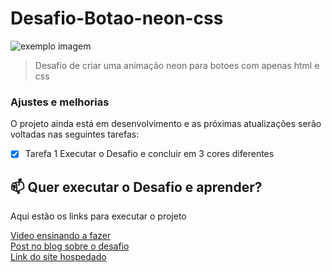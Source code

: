 # Desafio-Botao-neon-css

<img src="image_2022-01-23_191506.png" alt="exemplo imagem">

> Desafio de criar uma animação neon para botoes com apenas html e css

### Ajustes e melhorias

O projeto ainda está em desenvolvimento e as próximas atualizações serão voltadas nas seguintes tarefas:

- [x] Tarefa 1      Executar o Desafio e concluir em 3 cores diferentes


## 📫 Quer executar o Desafio e aprender?
Aqui estão os links para executar o projeto

<a href="https://www.youtube.com/watch?v=TGVncD5dtcI&feature=youtu.be">Video ensinando a fazer<a/>
<br>
<a href="https://www.futurecodersweb.com/2021/05/glowing-neon-buttons-using-html-and-css.html">Post no blog sobre o desafio<a/>
<br>
<a href="https://fordunn.github.io/Ballebot-Landingpage/">Link do site hospedado<a/>

